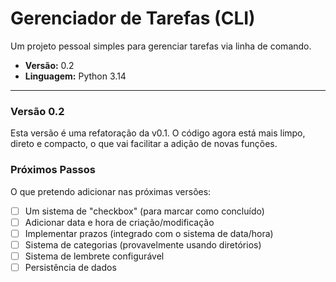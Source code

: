# Gerenciador de Tarefas (CLI)

Um projeto pessoal simples para gerenciar tarefas via linha de comando.
* **Versão:** 0.2
* **Linguagem:** Python 3.14

---

### Versão 0.2

Esta versão é uma refatoração da v0.1. O código agora está mais limpo, direto e compacto, o que vai facilitar a adição de novas funções.

### Próximos Passos

O que pretendo adicionar nas próximas versões:

* [ ] Um sistema de "checkbox" (para marcar como concluído)
* [ ] Adicionar data e hora de criação/modificação
* [ ] Implementar prazos (integrado com o sistema de data/hora)
* [ ] Sistema de categorias (provavelmente usando diretórios)
* [ ] Sistema de lembrete configurável
* [ ] Persistência de dados